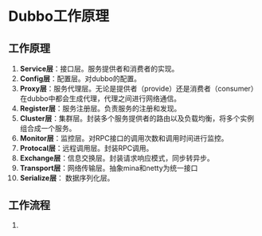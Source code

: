 # Dubbo工作原理

## 工作原理
1. **Service层**：接口层。服务提供者和消费者的实现。
2. **Config层**：配置层。对dubbo的配置。
3. **Proxy层**：服务代理层。无论是提供者（provide）还是消费者（consumer）在dubbo中都会生成代理，代理之间进行网络通信。
4. **Register层**：服务注册层。负责服务的注册和发现。
5. **Cluster层**：集群层。封装多个服务提供者的路由以及负载均衡，将多个实例组合成一个服务。
6. **Monitor层**：监控层。对RPC接口的调用次数和调用时间进行监控。
7. **Protocal层**：远程调用层。封装RPC调用。
8. **Exchange层**：信息交换层。封装请求响应模式，同步转异步。
9. **Transport层**：网络传输层。抽象mina和netty为统一接口
10. **Serialize层**： 数据序列化层。

## 工作流程
1. 
